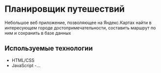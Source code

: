 # Планировщик путешествий

Небольшое веб приложение, позволяющее на Яндекс.Картах найти в интересующем городе достопримечательности,
составить маршрут по ним и сохранить в базе данных

## Используемые технологии
 - HTML/CSS
 - JavaScript
 -...
